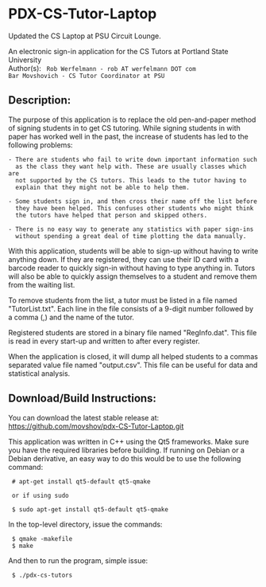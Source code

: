# PDX-CS-Tutor-Laptop
Updated the CS Laptop at PSU Circuit Lounge. 

An electronic sign-in application for the CS Tutors at Portland State
University <br/>
Author(s): 
           ``` Rob Werfelmann - rob AT werfelmann DOT com``` <br/>
           ```Bar Movshovich - CS Tutor Coordinator at PSU``` <br/>


## Description:

The purpose of this application is to replace the old pen-and-paper method
of signing students in to get CS tutoring. While signing students in with
paper has worked well in the past, the increase of students has led to the
following problems:

    - There are students who fail to write down important information such
      as the class they want help with. These are usually classes which are
      not supported by the CS tutors. This leads to the tutor having to
      explain that they might not be able to help them.

    - Some students sign in, and then cross their name off the list before
      they have been helped. This confuses other students who might think
      the tutors have helped that person and skipped others.

    - There is no easy way to generate any statistics with paper sign-ins
      without spending a great deal of time plotting the data manually.

With this application, students will be able to sign-up without having to
write anything down. If they are registered, they can use their ID card
with a barcode reader to quickly sign-in without having to type anything
in. Tutors will also be able to quickly assign themselves to a student and
remove them from the waiting list.

To remove students from the list, a tutor must be listed in a file named
"TutorList.txt". Each line in the file consists of a 9-digit number
followed by a comma (,) and the name of the tutor.

Registered students are stored in a binary file named "RegInfo.dat". This
file is read in every start-up and written to after every register.

When the application is closed, it will dump all helped students to a
commas separated value file named "output.csv". This file can be useful for
data and statistical analysis.


## Download/Build Instructions:

You can download the latest stable release at:
https://github.com/movshov/pdx-CS-Tutor-Laptop.git

This application was written in C++ using the Qt5 frameworks. Make sure you
have the required libraries before building. If running on Debian or a
Debian derivative, an easy way to do this would be to use the following
command:

     # apt-get install qt5-default qt5-qmake

     or if using sudo

     $ sudo apt-get install qt5-default qt5-qmake

In the top-level directory, issue the commands:

     $ qmake -makefile
     $ make

And then to run the program, simple issue:

     $ ./pdx-cs-tutors

